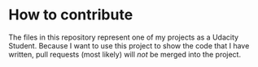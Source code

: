 # How to contribute

The files in this repository represent one of my projects as a Udacity Student.
Because I want to use this project to show the code that I have written, pull
requests (most likely) will _not_ be merged into the project.
